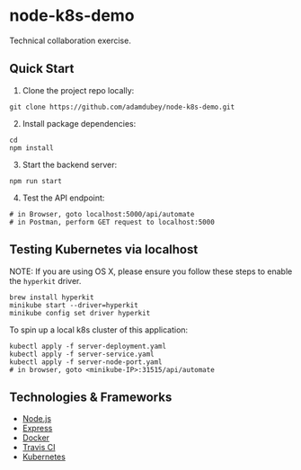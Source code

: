 # node-k8s-demo

Technical collaboration exercise.

## Quick Start

1. Clone the project repo locally:

```
git clone https://github.com/adamdubey/node-k8s-demo.git
```

2. Install package dependencies:

```
cd
npm install
```

3. Start the backend server:

```
npm run start
```

4. Test the API endpoint:

```
# in Browser, goto localhost:5000/api/automate
# in Postman, perform GET request to localhost:5000
```

## Testing Kubernetes via localhost

NOTE: If you are using OS X, please ensure you follow these steps to enable the `hyperkit` driver.

```
brew install hyperkit
minikube start --driver=hyperkit
minikube config set driver hyperkit
```

To spin up a local k8s cluster of this application:

```
kubectl apply -f server-deployment.yaml
kubectl apply -f server-service.yaml
kubectl apply -f server-node-port.yaml
# in browser, goto <minikube-IP>:31515/api/automate
```

## Technologies & Frameworks

- [Node.js](https://nodejs.org/)
- [Express](https://expressjs.com/)
- [Docker](https://www.docker.com/)
- [Travis CI](https://travis-ci.org/dashboard)
- [Kubernetes](https://kubernetes.io/)
